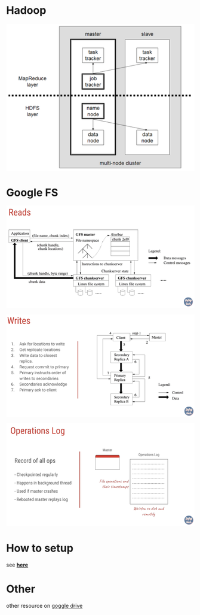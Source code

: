 # Hadoop

![](./img/hadoop.png)

# Google FS

![](./img/google-fs-read.PNG)

![](./img/google-fs-write.PNG)

![](./img/opslog.PNG)

# How to setup

see **[here](./how-to-setup.md)**

# Other

other resource on [goggle drive](https://drive.google.com/drive/folders/1jy3jGJnp2PGHNBkZJRpMD2jC4sze8nKl?usp=sharing)